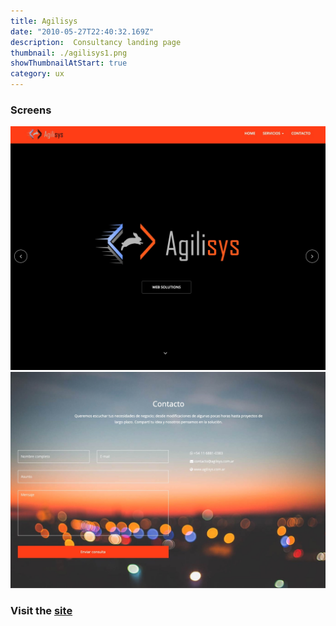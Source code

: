 ```yaml
---
title: Agilisys
date: "2010-05-27T22:40:32.169Z"
description:  Consultancy landing page
thumbnail: ./agilisys1.png
showThumbnailAtStart: true
category: ux
---
```



### Screens
![AgilisysScreen](./agilisys3.png)
![AgilisysScreen](./agilisys4.jpg)
### Visit the <a href="https://julianmojico.github.io/agilisysFront/" target="_blank">site</a>